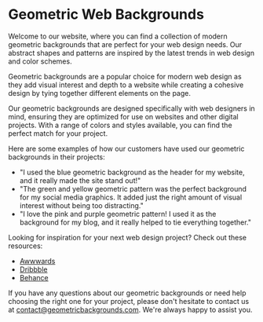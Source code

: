 <!--font:Poppins-->

# Geometric Web Backgrounds

Welcome to our website, where you can find a collection of modern geometric backgrounds that are perfect for your web design needs. Our abstract shapes and patterns are inspired by the latest trends in web design and color schemes.

Geometric backgrounds are a popular choice for modern web design as they add visual interest and depth to a website while creating a cohesive design by tying together different elements on the page.

Our geometric backgrounds are designed specifically with web designers in mind, ensuring they are optimized for use on websites and other digital projects. With a range of colors and styles available, you can find the perfect match for your project.

Here are some examples of how our customers have used our geometric backgrounds in their projects:

- "I used the blue geometric background as the header for my website, and it really made the site stand out!"
- "The green and yellow geometric pattern was the perfect background for my social media graphics. It added just the right amount of visual interest without being too distracting."
- "I love the pink and purple geometric pattern! I used it as the background for my blog, and it really helped to tie everything together."

Looking for inspiration for your next web design project? Check out these resources:

- [Awwwards](#awwwards)
- [Dribbble](#dribbble)
- [Behance](#behance)

If you have any questions about our geometric backgrounds or need help choosing the right one for your project, please don't hesitate to contact us at [contact@geometricbackgrounds.com](mailto:contact@geometricbackgrounds.com). We're always happy to assist you.

<!--

Write me content for website with wallpaper which alt text is:

"A wallpaper with a repeating pattern of abstract geometric shapes and patterns, inspired by web design trends and color schemes."

The name/title of the page should not be 1:1 copy of the alt text but rather a real content of the website which is using this wallpaper.

- Use markdown format 
- Start with heading
- Heading should be short and concise
- The content should look like a real website 
- The website should not be about the wallpaper, wallpaper is just a related background
- Heading should be contain work "wallpaper" or "background"
- Include real sections like references, contact, user stories, etc. use things relevant to the page purpose.
- Feel free to use structure like headings, bullets, numbering, blockquotes, paragraphs, horizontal lines, etc.
- You can use formatting like bold or _italic_
- You can include UTF-8 emojis
- Links should be only #hash anchors (and you can refer to the document itself)
- Do not include images


---


# Geometric Backgrounds for Modern Web Design

Welcome to our website, where you can find the perfect geometric background for your modern web design. Our collection features a variety of abstract shapes and patterns, inspired by the latest web design trends and color schemes.

## Why Choose Geometric Backgrounds?

Geometric backgrounds are a popular choice for modern web design because they add visual interest and depth to a website. They can also help to create a cohesive design by tying together different elements on the page.

Our geometric backgrounds are designed with web designers in mind, so they are optimized for use on websites and other digital projects. They are available in a range of colors and styles, so you can find the perfect match for your project.

## User Stories

Our customers love our geometric backgrounds! Here are some examples of how they have used them in their projects:

- "I used one of the blue geometric backgrounds as the header for my website, and it really made the site pop!"
- "The green and yellow geometric pattern was the perfect background for my social media graphics. It added just the right amount of visual interest without being too distracting."
- "I love the pink and purple geometric pattern! I used it as the background for my blog, and it really helped to tie everything together."

## References

Looking for inspiration for your next web design project? Check out these resources:

- [Awwwards](#awwwards)
- [Dribbble](#dribbble)
- [Behance](#behance)

## Contact Us

Have questions about our geometric backgrounds or need help choosing the right one for your project? Contact us at [contact@geometricbackgrounds.com](mailto:contact@geometricbackgrounds.com) and we'll be happy to assist you.


---


Heading is too long, rewrite whole content.


---


# Modern Geometric Backgrounds for Web Design

Welcome to our website, where you can find the perfect geometric background for your modern web design. Our collection features a variety of abstract shapes and patterns, inspired by the latest web design trends and color schemes.

Geometric backgrounds are a popular choice for modern web design because they add visual interest and depth to a website. They can also help to create a cohesive design by tying together different elements on the page.

Our geometric backgrounds are designed with web designers in mind, so they are optimized for use on websites and other digital projects. They are available in a range of colors and styles, so you can find the perfect match for your project.

Our customers love our geometric backgrounds! Here are some examples of how they have used them in their projects:

- "I used one of the blue geometric backgrounds as the header for my website, and it really made the site pop!"
- "The green and yellow geometric pattern was the perfect background for my social media graphics. It added just the right amount of visual interest without being too distracting."
- "I love the pink and purple geometric pattern! I used it as the background for my blog, and it really helped to tie everything together."

Looking for inspiration for your next web design project? Check out these resources:

- [Awwwards](#awwwards)
- [Dribbble](#dribbble)
- [Behance](#behance)

Have questions about our geometric backgrounds or need help choosing the right one for your project? Contact us at [contact@geometricbackgrounds.com](mailto:contact@geometricbackgrounds.com) and we'll be happy to assist you.


---


Heading is too long, rewrite whole content.


---


# Geometric Backgrounds for Modern Web Design

Welcome to our website featuring a collection of geometric backgrounds that are perfect for modern web design. Our abstract shapes and patterns are inspired by the latest trends in web design and color schemes.

Geometric backgrounds are a popular choice for modern web design as they add visual interest and depth to a website while creating a cohesive design by tying together different elements on the page.

Our geometric backgrounds are designed specifically with web designers in mind, ensuring they are optimized for use on websites and other digital projects. With a range of colors and styles available, you can find the perfect match for your project.

Here are some examples of how our customers have used our geometric backgrounds in their projects:

- "I used the blue geometric background as the header for my website, and it really made the site stand out!"
- "The green and yellow geometric pattern was the perfect background for my social media graphics. It added just the right amount of visual interest without being too distracting."
- "I love the pink and purple geometric pattern! I used it as the background for my blog, and it really helped to tie everything together."

Looking for inspiration for your next web design project? Check out these resources:

- [Awwwards](#awwwards)
- [Dribbble](#dribbble)
- [Behance](#behance)

If you have any questions about our geometric backgrounds or need help choosing the right one for your project, please don't hesitate to contact us at [contact@geometricbackgrounds.com](mailto:contact@geometricbackgrounds.com). We're always happy to assist you.


---


Heading is too long, rewrite whole content.


---


# Modern Geometric Backgrounds for Your Web Design

Welcome to our website, where you can find a collection of modern geometric backgrounds that are perfect for your web design needs. Our abstract shapes and patterns are inspired by the latest trends in web design and color schemes.

Geometric backgrounds are a popular choice for modern web design as they add visual interest and depth to a website while creating a cohesive design by tying together different elements on the page.

Our geometric backgrounds are designed specifically with web designers in mind, ensuring they are optimized for use on websites and other digital projects. With a range of colors and styles available, you can find the perfect match for your project.

Here are some examples of how our customers have used our geometric backgrounds in their projects:

- "I used the blue geometric background as the header for my website, and it really made the site stand out!"
- "The green and yellow geometric pattern was the perfect background for my social media graphics. It added just the right amount of visual interest without being too distracting."
- "I love the pink and purple geometric pattern! I used it as the background for my blog, and it really helped to tie everything together."

Looking for inspiration for your next web design project? Check out these resources:

- [Awwwards](#awwwards)
- [Dribbble](#dribbble)
- [Behance](#behance)

If you have any questions about our geometric backgrounds or need help choosing the right one for your project, please don't hesitate to contact us at [contact@geometricbackgrounds.com](mailto:contact@geometricbackgrounds.com). We're always happy to assist you.


---


Write me a Google font which is best fitting for the website.

Pick from the list:
- Alegreya
- Raleway
- Futura
- Dancing Script
- Poppins
- Inter
- Lobster
- Playfair Display
- Orbitron
- Great Vibes
- Barlow Condensed
- IBM Plex Sans
- Roboto
- Montserrat
- Open Sans
- Exo 2
- Lato


Write just the font name nothing else.


---


Poppins

-->
